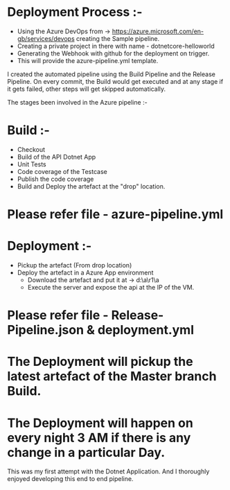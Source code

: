 # Deployment Process :-
- Using the Azure DevOps from -> https://azure.microsoft.com/en-gb/services/devops creating the Sample pipeline.
- Creating a private project in there with name - dotnetcore-helloworld
- Generating the Webhook with github for the deployment on trigger.
- This will provide the azure-pipeline.yml template.

I created the automated pipeline using the Build Pipeline and the Release Pipeline.
On every commit, the Build would get executed and at any stage if it gets failed, other steps will get skipped automatically.

The stages been involved in the Azure pipeline :-

# Build :-
- Checkout
- Build of the API Dotnet App
- Unit Tests
- Code coverage of the Testcase
- Publish the code coverage
- Build and Deploy the artefact at the "drop" location.
# Please refer file - azure-pipeline.yml

# Deployment :-
- Pickup the artefact (From drop location)
- Deploy the artefact in a Azure App environment
  - Download the artefact and put it at -> d:\a\r1\a
  - Execute the server and expose the api at the IP of the VM.
# Please refer file - Release-Pipeline.json & deployment.yml

# The Deployment will pickup the latest artefact of the Master branch Build.
# The Deployment will happen on every night 3 AM if there is any change in a particular Day.

This was my first attempt with the Dotnet Application. And I thoroughly enjoyed developing this end to end pipeline.
